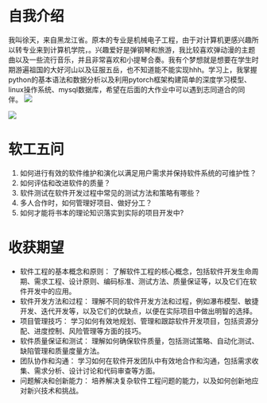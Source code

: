 # 自我介绍


我叫徐天，来自黑龙江省。原本的专业是机械电子工程，由于对计算机更感兴趣所以转专业来到计算机学院，。兴趣爱好是弹钢琴和旅游，我比较喜欢弹动漫的主题曲以及一些流行音乐，并且非常喜欢和小提琴合奏。我有个梦想就是想要在学生时期游遍祖国的大好河山以及征服五岳，也不知道能不能实现hhh。学习上，我掌握python的基本语法和数据分析以及利用pytorch框架构建简单的深度学习模型、linux操作系统、mysql数据库，希望在后面的大作业中可以遇到志同道合的同伴。
![](https://img2024.cnblogs.com/blog/3402258/202403/3402258-20240306011426756-1214774715.png)

![](https://img2024.cnblogs.com/blog/3402258/202403/3402258-20240306020805933-1362951271.png)

# 软工五问

1. 如何进行有效的软件维护和演化以满足用户需求并保持软件系统的可维护性？
2. 如何评估和改进软件的质量？
3. 软件测试在软件开发过程中常见的测试方法和策略有哪些？
4. 多人合作时，如何管理好项目、做好分工？
5. 如何才能将书本的理论知识落实到实际的项目开发中?

# 收获期望

- 软件工程的基本概念和原则： 了解软件工程的核心概念，包括软件开发生命周期、需求工程、设计原则、编码标准、测试方法、质量保证等，以及它们在软件开发中的应用。
- 软件开发方法和过程： 理解不同的软件开发方法和过程，例如瀑布模型、敏捷开发、迭代开发等，以及它们的优缺点，以便在实际项目中做出明智的选择。
- 项目管理技巧： 学习如何有效地规划、管理和跟踪软件开发项目，包括资源分配、进度控制、风险管理等方面的技巧。
- 软件质量保证和测试： 理解如何确保软件质量，包括测试策略、自动化测试、缺陷管理和质量度量方法。
- 团队协作和沟通： 学习如何在软件开发团队中有效地合作和沟通，包括需求收集、需求分析、设计讨论和代码审查等方面。
- 问题解决和创新能力： 培养解决复杂软件工程问题的能力，以及如何创新地应对新兴技术和挑战。

